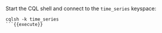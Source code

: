 Start the CQL shell and connect to the `time_series` keyspace:
```
cqlsh -k time_series
```{{execute}}